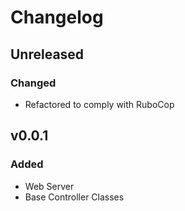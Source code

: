 # Changelog

## Unreleased
### Changed
* Refactored to comply with RuboCop

## v0.0.1
### Added
* Web Server
* Base Controller Classes
